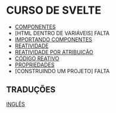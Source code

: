 # CURSO DE SVELTE

* [COMPONENTES](./folderPortuguese/Componentes.md)
* [HTML DENTRO DE VARIÁVEIS] FALTA
* [IMPORTANDO COMPONENTES](./folderPortuguese/ImportandoComponentes.md)
* [REATIVIDADE](./folderPortuguese/TemplateReativo.md)
* [REATIVIDADE POR ATRIBUIÇÃO](./folderPortuguese/ReatividadePorAtribuicao.md)
* [CÓDIGO REATIVO](./folderPortuguese/CodigoReativo.md)
* [PROPRIEDADES](./folderPortuguese/Propriedades.md)
* [CONSTRUINDO UM PROJETO] FALTA

## TRADUÇÕES

[INGLÊS](./README.md)
